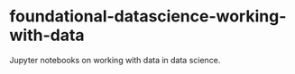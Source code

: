 # foundational-datascience-working-with-data
Jupyter notebooks on working with data in data science.

